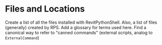 # Files and Locations

Create a list of all the files installed with RevitPythonShell. Also, a list of files (generally) created by RPS. Add a glossary for terms used here. Find a canonical way to refer to "canned commands" (external scripts, analog to `ExternalCommand`)



